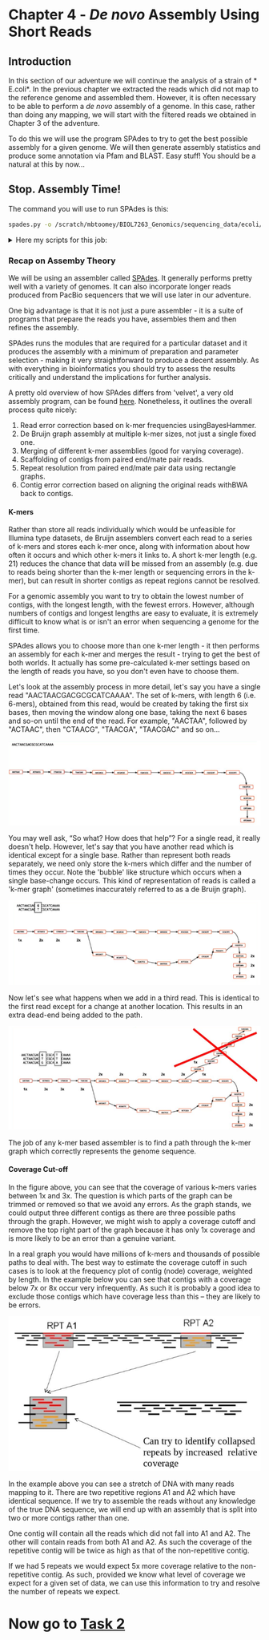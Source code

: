 # Chapter 4 ​-  *De novo* Assembly Using Short Reads

## Introduction
In this section of our adventure we will continue the analysis of a strain of ​* E.coli*. In the previous chapter we extracted the reads which did not map to the reference genome and assembled them. However, it is often necessary to be able to perform a *de novo* assembly of a genome. In this case, rather than doing any mapping, we will start with the filtered reads we obtained in Chapter 3 of the adventure.

To do this we will use the program SPAdes to try to get the best possible assembly for a given genome. We will then generate assembly statistics and produce some annotation via Pfam and BLAST. Easy stuff! You should be a natural at this by now...

## Stop. Assembly Time!

The command you will use to run SPAdes is this: 

```bash
spades.py -o /scratch/mbtoomey/BIOL7263_Genomics/sequencing_data/ecoli/assembly -1 /scratch/mbtoomey/BIOL7263_Genomics/sequencing_data/ecoli/trimmed_reads_val_1.fq.gz -2 /scratch/mbtoomey/BIOL7263_Genomics/sequencing_data/ecoli/trimmed_reads_val_2.fq.gz
```

<details>
  <summary>Here my scripts for this job:</summary>
  
* [full_spades.sh](https://github.com/mbtoomey/genomics_adventure/blob/release/scripts/full_spades.sh)
* [full_spades.sbatch](https://github.com/mbtoomey/genomics_adventure/blob/release/scripts/full_spades.sbatch)

</details>

### Recap on Assemby Theory
We will be using an assembler called [SPAdes](https://www.ncbi.nlm.nih.gov/pmc/articles/PMC3342519/). It generally performs pretty well with a variety of genomes. It can also incorporate longer reads produced from PacBio sequencers that we will use later in our adventure.

One big advantage is that it is not just a pure assembler - it is a suite of programs that prepare the reads you have, assembles them and then refines the assembly.

SPAdes runs the modules that are required for a particular dataset and it produces the assembly with a minimum of preparation and parameter selection - making it very straightforward to produce a decent assembly. As with everything in bioinformatics you should try to assess the results critically and understand the implications for further analysis.

A pretty old overview of how SPAdes differs from 'velvet', a very old assembly program, can be found [here](http://thegenomefactory.blogspot.co.uk/2013/08/how-spades-differs-from-velvet.html). Nonetheless, it outlines the overall process quite nicely:

1. Read error correction based on k-mer frequencies using ​BayesHammer.
2. De Bruijn graph assembly at ​multiple ​k-mer sizes, not just a single fixed one.
3. Merging of different k-mer assemblies (good for varying coverage).
4. Scaffolding of contigs from paired end/mate pair reads.
5. Repeat resolution from paired end/mate pair data using rectangle graphs.
6. Contig error correction based on aligning the original reads with ​BWA​ back to contigs.

#### K-mers
Rather than store all reads individually which would be unfeasible for Illumina type datasets, de Bruijn assemblers convert each read to a series of k-mers and stores each k-mer once, along with information about how often it occurs and which other k-mers it links to. A short k-mer length (e.g. 21) reduces the chance that data will be missed from an assembly (e.g. due to reads being shorter than the k-mer length or sequencing errors in the k-mer), but can result in shorter contigs as repeat regions cannot be resolved.

For a genomic assembly you want to try to obtain the lowest number of contigs, with the longest length, with the fewest errors. However, although numbers of contigs and longest lengths are easy to evaluate, it is extremely difficult to know what is or isn't an error when sequencing a genome for the first time.

SPAdes allows you to choose more than one k-mer length - it then performs an assembly for each k-mer and merges the result - trying to get the best of both worlds. It actually has some pre-calculated k-mer settings based on the length of reads you have, so you don't even have to choose them.

Let's look at the assembly process in more detail, let's say you have a single read "AACTAACGACGCGCATCAAAA". The set of k-mers, with length 6 (i.e. 6-mers), obtained from this read, would be created by taking the first six bases, then moving the window along one base, taking the next 6 bases and so-on until the end of the read. For example, "AACTAA", followed by "ACTAAC", then "CTAACG", "TAACGA", "TAACGAC" and so on...

![kmers](https://github.com/mbtoomey/genomics_adventure/blob/release/images/chapter_4_task_1_image_1.png)

You may well ask, “So what? How does that help”? For a single read, it really doesn't help. However, let's say that you have another read which is identical except for a single base. Rather than represent both reads separately, we need only store the k-mers which differ and the number of times they occur. Note the 'bubble' like structure which occurs when a single base-change occurs. This kind of representation of reads is called a 'k-mer graph' (sometimes inaccurately referred to as a de Bruijn graph).

![kmers](https://github.com/mbtoomey/genomics_adventure/blob/release/images/chapter_4_task_1_image_2.png)

Now let's see what happens when we add in a third read. This is identical to the first read except for a change at another location. This results in an extra dead-end being added to the path.

![kmers](https://github.com/mbtoomey/genomics_adventure/blob/release/images/chapter_4_task_1_image_4.png)

The job of any k-mer based assembler is to find a path through the k-mer graph which correctly represents the genome sequence.

#### Coverage Cut-off
In the figure above, you can see that the coverage of various k-mers varies between 1x and 3x. The question is which parts of the graph can be trimmed or removed so that we avoid any errors. As the graph stands, we could output three different contigs as there are three possible paths through the graph. However, we might wish to apply a coverage cutoff and remove the top right part of the graph because it has only 1x coverage and is more likely to be an error than a genuine variant.

In a real graph you would have millions of k-mers and thousands of possible paths to deal with. The best way to estimate the coverage cutoff in such cases is to look at the frequency plot of contig (node) coverage, weighted by length. In the example below you can see that contigs with a coverage below 7x or 8x occur very infrequently. As such it is probably a good idea to exclude those contigs which have coverage less than this – they are likely to be errors.

![kmers](https://github.com/mbtoomey/genomics_adventure/blob/release/images/chapter_4_task_1_image_5.png)

In the example above you can see a stretch of DNA with many reads mapping to it. There are two repetitive regions A1 and A2 which have identical sequence. If we try to assemble the reads without any knowledge of the true DNA sequence, we will end up with an assembly that is split into two or more contigs rather than one.

One contig will contain all the reads which did not fall into A1 and A2. The other will contain reads from both A1 and A2. As such the coverage of the repetitive contig will be twice as high as that of the non-repetitive contig.

If we had 5 repeats we would expect 5x more coverage relative to the non-repetitive contig. As such, provided we know what level of coverage we expect for a given set of data, we can use this information to try and resolve the number of repeats we expect.

# Now go to [Task 2](https://github.com/mbtoomey/genomics_adventure/blob/release/chapter_4/task_2.md)
